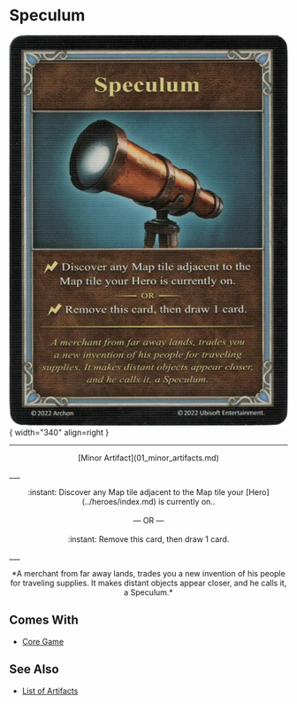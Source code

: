 # Speculum

![Speculum](../assets/artifacts_minor-speculum.webp){ width="340" align=right }
___
<p style="text-align: center;" markdown>[Minor Artifact](01_minor_artifacts.md)</p>
___
<p style="text-align: center;" markdown>:instant: Discover any Map tile adjacent to the Map tile your [Hero](../heroes/index.md) is currently on..<br><br>— OR —<br><br>:instant: Remove this card, then draw 1 card.</p>
___
<p style="text-align: center;" markdown>*A merchant from far away lands, trades you a new invention of his people for traveling supplies. It makes distant objects appear closer, and he calls it, a Speculum.*</p>


## Comes With

- [Core Game](../content/core_game.md)


## See Also


- [List of Artifacts](index.md)
